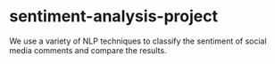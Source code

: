 # sentiment-analysis-project
We use a variety of NLP techniques to classify the sentiment of social media comments and compare the results.
